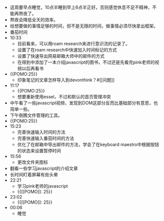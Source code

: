 - 这周要早点睡觉，10点半睡到早上6点半正好。否则感觉休息不足不精神，不能再熬夜了。
- 熬夜会降低全天的效率。
- 给想要做的事情足够的时间，但不是无限的时间，做事情必须尽快拿出框架。
- 番茄时间
- 10:33
    - 目前看来，可以用roam research来进行意识流的记录了。
    - 设置了在roam research中快速加入时间标记的方式
    - 设置了快速导出网易邮箱大师中的邮件的方式
    - 在得到中添加了一本介绍javascript的图书，不过还是先看完pink老师的视频以后再看书
- {{POMO:25}} 
    - 印象笔记的文章怎样导入到devonthink？#[[问题]]
- 11:17
    - {{POMO:25}} 
    - 想要重新使用essel，不过和默认的首页管理冲突
- 中午看了一些javascript视频，发现到DOM这部分反而比基础部分有意思，也简单一些。
- 下午倒腾文件管理的工具。
- {{POMO:25}} 
- 15:23
    - 完善快速输入时间的方法
    - 完善快速输入番茄时间的方法
    - 优化了在邮箱中导出邮件的方法，学会了在keyboard maestro中根据按钮的状态来设置暂停时间
- 15:56
    - 更改文件夹图标
- 翻看一些学习javascript的介绍文章
- 长时间盯着屏幕有些头晕
- 22:21
    - 学习pink老师的javascript
    - {{[[POMO]]: 25}}
- 23:02
    - {{[[POMO]]: 25}}
- 00:06
    - 睡觉
